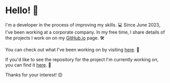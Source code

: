 # Hello! 👋

I'm a developer in the process of improving my skills. 💻 Since June 2023, I've been working at a corporate company. In my free time, I share details of the projects I work on on my [GitHub.io](https://hamzagedikkaya.github.io) page. 🛠️

You can check out what I've been working on by visiting [here](https://hamzagedikkaya.github.io). 📂

If you'd like to see the repository for the project I'm currently working on, you can find it [here](https://github.com/hamzagedikkaya/E-Commerce-Project). 🚀

Thanks for your interest! 😊

